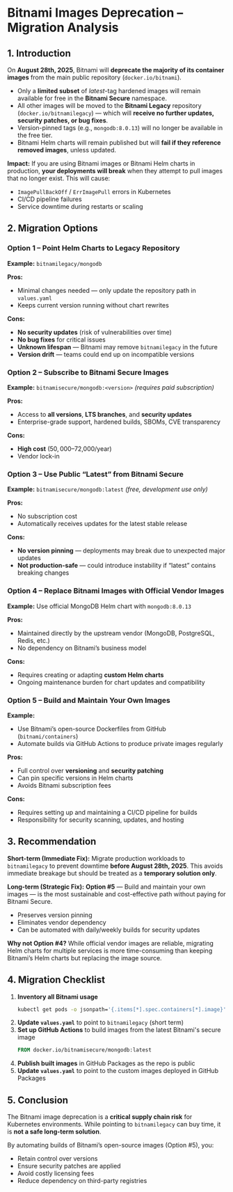 # Bitnami Images Deprecation – Migration Analysis

## 1. Introduction

On **August 28th, 2025**, Bitnami will **deprecate the majority of its container images** from the main public repository (`docker.io/bitnami`).

-   Only a **limited subset** of _latest_-tag hardened images will remain available for free in the **Bitnami Secure** namespace.
-   All other images will be moved to the **Bitnami Legacy** repository (`docker.io/bitnamilegacy`) — which will **receive no further updates, security patches, or bug fixes**.
-   Version-pinned tags (e.g., `mongodb:8.0.13`) will no longer be available in the free tier.
-   Bitnami Helm charts will remain published but will **fail if they reference removed images**, unless updated.

**Impact:**
If you are using Bitnami images or Bitnami Helm charts in production, **your deployments will break** when they attempt to pull images that no longer exist. This will cause:

-   `ImagePullBackOff` / `ErrImagePull` errors in Kubernetes
-   CI/CD pipeline failures
-   Service downtime during restarts or scaling

## 2. Migration Options

### Option 1 – Point Helm Charts to Legacy Repository

**Example:** `bitnamilegacy/mongodb`

**Pros:**

-   Minimal changes needed — only update the repository path in `values.yaml`
-   Keeps current version running without chart rewrites

**Cons:**

-   **No security updates** (risk of vulnerabilities over time)
-   **No bug fixes** for critical issues
-   **Unknown lifespan** — Bitnami may remove `bitnamilegacy` in the future
-   **Version drift** — teams could end up on incompatible versions

### Option 2 – Subscribe to Bitnami Secure Images

**Example:** `bitnamisecure/mongodb:<version>` _(requires paid subscription)_

**Pros:**

-   Access to **all versions**, **LTS branches**, and **security updates**
-   Enterprise-grade support, hardened builds, SBOMs, CVE transparency

**Cons:**

-   **High cost** ($50,000–$72,000/year)
-   Vendor lock-in

### Option 3 – Use Public “Latest” from Bitnami Secure

**Example:** `bitnamisecure/mongodb:latest` _(free, development use only)_

**Pros:**

-   No subscription cost
-   Automatically receives updates for the latest stable release

**Cons:**

-   **No version pinning** — deployments may break due to unexpected major updates
-   **Not production-safe** — could introduce instability if “latest” contains breaking changes

### Option 4 – Replace Bitnami Images with Official Vendor Images

**Example:** Use official MongoDB Helm chart with `mongodb:8.0.13`

**Pros:**

-   Maintained directly by the upstream vendor (MongoDB, PostgreSQL, Redis, etc.)
-   No dependency on Bitnami’s business model

**Cons:**

-   Requires creating or adapting **custom Helm charts**
-   Ongoing maintenance burden for chart updates and compatibility

### Option 5 – Build and Maintain Your Own Images

**Example:**

-   Use Bitnami’s open-source Dockerfiles from GitHub (`bitnami/containers`)
-   Automate builds via GitHub Actions to produce private images regularly

**Pros:**

-   Full control over **versioning** and **security patching**
-   Can pin specific versions in Helm charts
-   Avoids Bitnami subscription fees

**Cons:**

-   Requires setting up and maintaining a CI/CD pipeline for builds
-   Responsibility for security scanning, updates, and hosting

## 3. Recommendation

**Short-term (Immediate Fix):**
Migrate production workloads to `bitnamilegacy` to prevent downtime **before August 28th, 2025**.
This avoids immediate breakage but should be treated as a **temporary solution only**.

**Long-term (Strategic Fix):**
**Option #5** — Build and maintain your own images — is the most sustainable and cost-effective path without paying for Bitnami Secure.

-   Preserves version pinning
-   Eliminates vendor dependency
-   Can be automated with daily/weekly builds for security updates

**Why not Option #4?**
While official vendor images are reliable, migrating Helm charts for multiple services is more time-consuming than keeping Bitnami’s Helm charts but replacing the image source.

## 4. Migration Checklist

1. **Inventory all Bitnami usage**
    ```bash
    kubectl get pods -o jsonpath='{.items[*].spec.containers[*].image}' | grep bitnami
    ```
2. **Update `values.yaml`** to point to `bitnamilegacy` (short term)
3. **Set up GitHub Actions** to build images from the latest Bitnami's secure image
    ```dockerfile
    FROM docker.io/bitnamisecure/mongodb:latest
    ```
4. **Publish built images** in GitHub Packages as the repo is public
5. **Update `values.yaml`** to point to the custom images deployed in GitHub Packages

## 5. Conclusion

The Bitnami image deprecation is a **critical supply chain risk** for Kubernetes environments.
While pointing to `bitnamilegacy` can buy time, it is **not a safe long-term solution**.

By automating builds of Bitnami’s open-source images (Option #5), you:

-   Retain control over versions
-   Ensure security patches are applied
-   Avoid costly licensing fees
-   Reduce dependency on third-party registries
